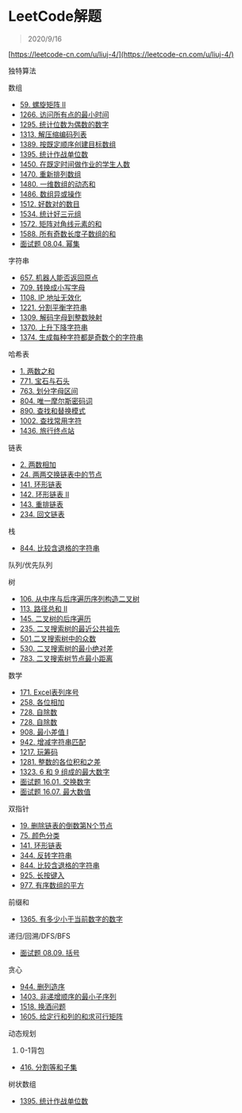 # LeetCode解题

> 2020/9/16

[https://leetcode-cn.com/u/liuj-4/](https://leetcode-cn.com/u/liuj-4/)

独特算法

数组
* [59. 螺旋矩阵 II]()
* [1266. 访问所有点的最小时间]()
* [1295. 统计位数为偶数的数字]()
* [1313. 解压缩编码列表]()
* [1389. 按既定顺序创建目标数组]()
* [1395. 统计作战单位数]()
* [1450. 在既定时间做作业的学生人数]()
* [1470. 重新排列数组]()
* [1480. 一维数组的动态和]()
* [1486. 数组异或操作]()
* [1512. 好数对的数目]()
* [1534. 统计好三元组]()
* [1572. 矩阵对角线元素的和]()
* [1588. 所有奇数长度子数组的和]()
* [面试题 08.04. 幂集]()

字符串
* [657. 机器人能否返回原点]()
* [709. 转换成小写字母]()
* [1108. IP 地址无效化]()
* [1221. 分割平衡字符串]()
* [1309. 解码字母到整数映射]()
* [1370. 上升下降字符串]()
* [1374. 生成每种字符都是奇数个的字符串]()

哈希表
* [1. 两数之和]()
* [771. 宝石与石头]()
* [763. 划分字母区间]()
* [804. 唯一摩尔斯密码词]()
* [890. 查找和替换模式]()
* [1002. 查找常用字符]()
* [1436. 旅行终点站]()

链表
* [2. 两数相加]()
* [24. 两两交换链表中的节点]()
* [141. 环形链表]()
* [142. 环形链表 II]()
* [143. 重排链表]()
* [234. 回文链表]()

栈
* [844. 比较含退格的字符串]()

队列/优先队列

树
* [106. 从中序与后序遍历序列构造二叉树]()
* [113. 路径总和 II]()
* [145. 二叉树的后序遍历]()
* [235. 二叉搜索树的最近公共祖先]()
* [501.二叉搜索树中的众数]()
* [530. 二叉搜索树的最小绝对差]()
* [783. 二叉搜索树节点最小距离]()

数学
* [171. Excel表列序号]()
* [258. 各位相加]()
* [728. 自除数]()
* [728. 自除数]()
* [908. 最小差值 I]()
* [942. 增减字符串匹配]()
* [1217. 玩筹码]()
* [1281. 整数的各位积和之差]()
* [1323. 6 和 9 组成的最大数字]()
* [面试题 16.01. 交换数字]()
* [面试题 16.07. 最大数值]()

双指针
* [19. 删除链表的倒数第N个节点]()
* [75. 颜色分类]()
* [141. 环形链表]()
* [344. 反转字符串]()
* [844. 比较含退格的字符串]()
* [925. 长按键入]()
* [977. 有序数组的平方]()

前缀和
* [1365. 有多少小于当前数字的数字]()
  
递归/回溯/DFS/BFS
* [面试题 08.09. 括号]()

贪心
* [944. 删列造序]()
* [1403. 非递增顺序的最小子序列]()
* [1518. 换酒问题]()
* [1605. 给定行和列的和求可行矩阵]()

动态规划
1. 0-1背包
* [416. 分割等和子集]()

树状数组
* [1395. 统计作战单位数](代解决)
